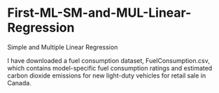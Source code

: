 # First-ML-SM-and-MUL-Linear-Regression
Simple and Multiple Linear Regression  



I have downloaded a fuel consumption dataset, FuelConsumption.csv, which contains model-specific fuel consumption ratings and estimated carbon dioxide emissions for new light-duty vehicles for retail sale in Canada.
